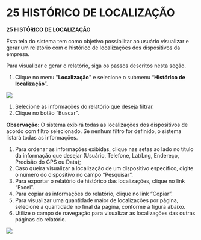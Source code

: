 # 25 HISTÓRICO DE LOCALIZAÇÃO

**25 HISTÓRICO DE LOCALIZAÇÃO**

Esta tela do sistema tem como objetivo possibilitar ao usuário visualizar e gerar um relatório com o histórico de localizações dos dispositivos da empresa.

Para visualizar e gerar o relatório, siga os passos descritos nesta seção.

1. Clique no menu "**Localização**" e selecione o submenu “**Histórico de localização**”.

![](<../../.gitbook/assets/0 (5).png>)

1. Selecione as informações do relatório que deseja filtrar.
2. Clique no botão “Buscar”.

**Observação:** O sistema exibirá todas as localizações dos dispositivos de acordo com filtro selecionado. Se nenhum filtro for definido, o sistema listará todas as informações.

1. Para ordenar as informações exibidas, clique nas setas ao lado no título da informação que desejar (Usuário, Telefone, Lat/Lng, Endereço, Precisão do GPS ou Data);
2. Caso queira visualizar a localização de um dispositivo específico, digite o número do dispositivo no campo “Pesquisar”.
3. Para exportar o relatório de histórico das localizações, clique no link “Excel”.
4. Para copiar as informações do relatório, clique no link “Copiar”.
5. Para visualizar uma quantidade maior de localizações por página, selecione a quantidade no final da página, conforme a figura abaixo.
6. Utilize o campo de navegação para visualizar as localizações das outras páginas do relatório.

![](<../../.gitbook/assets/1 (5).png>)
